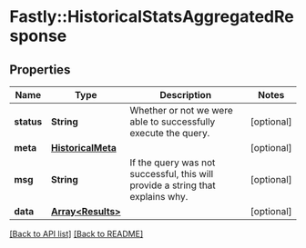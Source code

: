 # Fastly::HistoricalStatsAggregatedResponse

## Properties

| Name | Type | Description | Notes |
| ---- | ---- | ----------- | ----- |
| **status** | **String** | Whether or not we were able to successfully execute the query. | [optional] |
| **meta** | [**HistoricalMeta**](HistoricalMeta.md) |  | [optional] |
| **msg** | **String** | If the query was not successful, this will provide a string that explains why. | [optional] |
| **data** | [**Array&lt;Results&gt;**](Results.md) |  | [optional] |

[[Back to API list]](../../README.md#endpoints) [[Back to README]](../../README.md)

